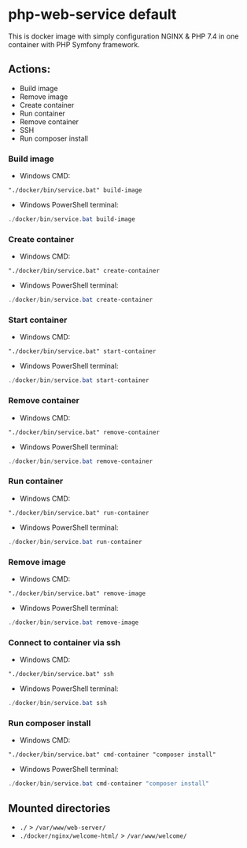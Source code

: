  # php-web-service default

This is docker image with simply configuration NGINX & PHP 7.4 in one container with PHP Symfony framework.

## Actions:

* Build image
* Remove image
* Create container
* Run container
* Remove container
* SSH
* Run composer install

### Build image 

* Windows CMD:
```batch
"./docker/bin/service.bat" build-image
```

* Windows PowerShell terminal:
```powershell
./docker/bin/service.bat build-image
```

### Create container

* Windows CMD:
```batch
"./docker/bin/service.bat" create-container
```

* Windows PowerShell terminal:
```powershell
./docker/bin/service.bat create-container
```

### Start container 

* Windows CMD:
```batch
"./docker/bin/service.bat" start-container
```

* Windows PowerShell terminal:
```powershell
./docker/bin/service.bat start-container
```

### Remove container 

* Windows CMD:
```batch
"./docker/bin/service.bat" remove-container
```

* Windows PowerShell terminal:
```powershell
./docker/bin/service.bat remove-container
```

### Run container 

* Windows CMD:
```batch
"./docker/bin/service.bat" run-container
```

* Windows PowerShell terminal:
```powershell
./docker/bin/service.bat run-container
```

### Remove image 

* Windows CMD:
```batch
"./docker/bin/service.bat" remove-image
```

* Windows PowerShell terminal:
```powershell
./docker/bin/service.bat remove-image
```

### Connect to container via ssh

* Windows CMD:
```batch
"./docker/bin/service.bat" ssh
```

* Windows PowerShell terminal:
```powershell
./docker/bin/service.bat ssh
```

### Run composer install

* Windows CMD:
```batch
"./docker/bin/service.bat" cmd-container "composer install"
```

* Windows PowerShell terminal:
```powershell
./docker/bin/service.bat cmd-container "composer install"
```

## Mounted directories
* `./` > `/var/www/web-server/`
* `./docker/nginx/welcome-html/` > `/var/www/welcome/`